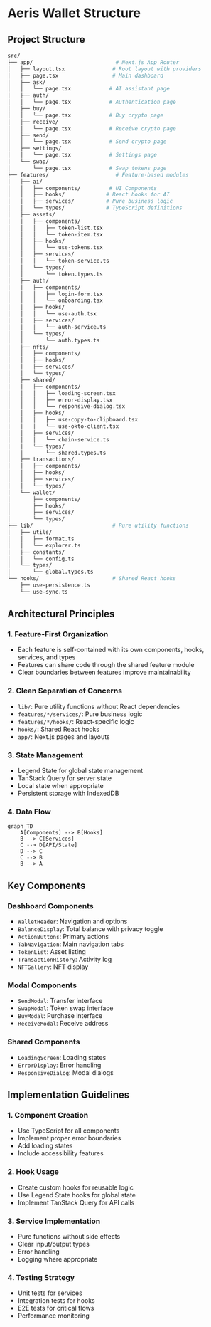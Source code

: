 # Aeris Wallet Structure

## Project Structure

```bash
src/
├── app/                          # Next.js App Router
│   ├── layout.tsx               # Root layout with providers
│   ├── page.tsx                 # Main dashboard
│   ├── ask/
│   │   └── page.tsx            # AI assistant page
│   ├── auth/
│   │   └── page.tsx            # Authentication page
│   ├── buy/
│   │   └── page.tsx            # Buy crypto page
│   ├── receive/
│   │   └── page.tsx            # Receive crypto page
│   ├── send/
│   │   └── page.tsx            # Send crypto page
│   ├── settings/
│   │   └── page.tsx            # Settings page
│   └── swap/
│       └── page.tsx            # Swap tokens page
├── features/                     # Feature-based modules
│   ├── ai/
│   │   ├── components/         # UI Components
│   │   ├── hooks/             # React hooks for AI
│   │   ├── services/          # Pure business logic
│   │   └── types/             # TypeScript definitions
│   ├── assets/
│   │   ├── components/
│   │   │   ├── token-list.tsx
│   │   │   └── token-item.tsx
│   │   ├── hooks/
│   │   │   └── use-tokens.tsx
│   │   ├── services/
│   │   │   └── token-service.ts
│   │   └── types/
│   │       └── token.types.ts
│   ├── auth/
│   │   ├── components/
│   │   │   ├── login-form.tsx
│   │   │   └── onboarding.tsx
│   │   ├── hooks/
│   │   │   └── use-auth.tsx
│   │   ├── services/
│   │   │   └── auth-service.ts
│   │   └── types/
│   │       └── auth.types.ts
│   ├── nfts/
│   │   ├── components/
│   │   ├── hooks/
│   │   ├── services/
│   │   └── types/
│   ├── shared/
│   │   ├── components/
│   │   │   ├── loading-screen.tsx
│   │   │   ├── error-display.tsx
│   │   │   └── responsive-dialog.tsx
│   │   ├── hooks/
│   │   │   ├── use-copy-to-clipboard.tsx
│   │   │   └── use-okto-client.tsx
│   │   ├── services/
│   │   │   └── chain-service.ts
│   │   └── types/
│   │       └── shared.types.ts
│   ├── transactions/
│   │   ├── components/
│   │   ├── hooks/
│   │   ├── services/
│   │   └── types/
│   └── wallet/
│       ├── components/
│       ├── hooks/
│       ├── services/
│       └── types/
├── lib/                         # Pure utility functions
│   ├── utils/
│   │   ├── format.ts
│   │   └── explorer.ts
│   ├── constants/
│   │   └── config.ts
│   └── types/
│       └── global.types.ts
└── hooks/                       # Shared React hooks
    ├── use-persistence.ts
    └── use-sync.ts
```

## Architectural Principles

### 1. Feature-First Organization

- Each feature is self-contained with its own components, hooks, services, and types
- Features can share code through the shared feature module
- Clear boundaries between features improve maintainability

### 2. Clean Separation of Concerns

- `lib/`: Pure utility functions without React dependencies
- `features/*/services/`: Pure business logic
- `features/*/hooks/`: React-specific logic
- `hooks/`: Shared React hooks
- `app/`: Next.js pages and layouts

### 3. State Management

- Legend State for global state management
- TanStack Query for server state
- Local state when appropriate
- Persistent storage with IndexedDB

### 4. Data Flow

```mermaid
graph TD
    A[Components] --> B[Hooks]
    B --> C[Services]
    C --> D[API/State]
    D --> C
    C --> B
    B --> A
```

## Key Components

### Dashboard Components

- `WalletHeader`: Navigation and options
- `BalanceDisplay`: Total balance with privacy toggle
- `ActionButtons`: Primary actions
- `TabNavigation`: Main navigation tabs
- `TokenList`: Asset listing
- `TransactionHistory`: Activity log
- `NFTGallery`: NFT display

### Modal Components

- `SendModal`: Transfer interface
- `SwapModal`: Token swap interface
- `BuyModal`: Purchase interface
- `ReceiveModal`: Receive address

### Shared Components

- `LoadingScreen`: Loading states
- `ErrorDisplay`: Error handling
- `ResponsiveDialog`: Modal dialogs

## Implementation Guidelines

### 1. Component Creation

- Use TypeScript for all components
- Implement proper error boundaries
- Add loading states
- Include accessibility features

### 2. Hook Usage

- Create custom hooks for reusable logic
- Use Legend State hooks for global state
- Implement TanStack Query for API calls

### 3. Service Implementation

- Pure functions without side effects
- Clear input/output types
- Error handling
- Logging where appropriate

### 4. Testing Strategy

- Unit tests for services
- Integration tests for hooks
- E2E tests for critical flows
- Performance monitoring
